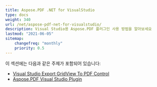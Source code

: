 ```yaml
---
title: Aspose.PDF .NET for VisualStudio
type: docs
weight: 340
url: /net/aspose-pdf-net-for-visualstudio/
description: Visual Studio용 Aspose.PDF 플러그인 사용 방법을 알아보세요
lastmod: "2021-06-05"
sitemap:
    changefreq: "monthly"
    priority: 0.5
---
```


이 섹션에는 다음과 같은 주제가 포함되어 있습니다:

- [Visual Studio Export GridView To PDF Control](/pdf/net/visual-studio-export-gridview-to-pdf-control/)
- [Aspose.PDF Visual Studio Plugin](/pdf/net/aspose-pdf-visual-studio-plugin/)
